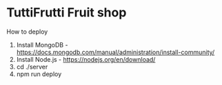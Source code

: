# TuttiFrutti Fruit shop

How to deploy

1. Install MongoDB - https://docs.mongodb.com/manual/administration/install-community/
2. Install Node.js - https://nodejs.org/en/download/
3. cd ./server
4. npm run deploy
